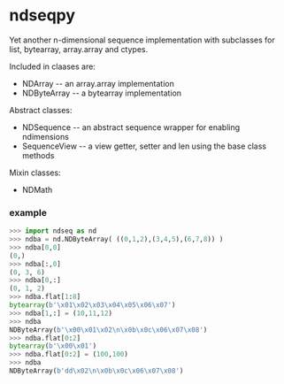 # ndseqpy
Yet another n-dimensional sequence implementation with subclasses for list, bytearray, array.array and ctypes.

Included in claases are:

* NDArray       -- an array.array implementation
* NDByteArray   -- a bytearray implementation

Abstract classes:

* NDSequence    -- an abstract sequence wrapper for enabling ndimensions
* SequenceView  -- a view getter, setter and len using the base class methods

Mixin classes:

* NDMath


### example

  ```python
  >>> import ndseq as nd
  >>> ndba = nd.NDByteArray( ((0,1,2),(3,4,5),(6,7,8)) )
  >>> ndba[0,0]
  (0,)
  >>> ndba[:,0]
  (0, 3, 6)
  >>> ndba[0,:]
  (0, 1, 2)
  >>> ndba.flat[1:8]
  bytearray(b'\x01\x02\x03\x04\x05\x06\x07')
  >>> ndba[1,:] = (10,11,12)
  >>> ndba
  NDByteArray(b'\x00\x01\x02\n\x0b\x0c\x06\x07\x08')
  >>> ndba.flat[0:2]
  bytearray(b'\x00\x01')
  >>> ndba.flat[0:2] = (100,100)
  >>> ndba
  NDByteArray(b'dd\x02\n\x0b\x0c\x06\x07\x08')
  ```
